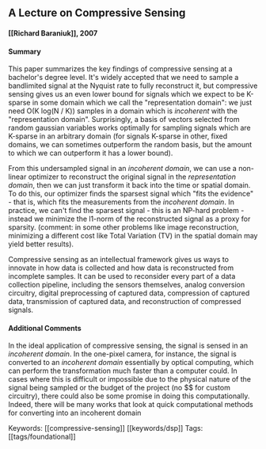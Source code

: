 ## A Lecture on Compressive Sensing
#### [[Richard Baraniuk]], 2007

#### Summary
This paper summarizes the key findings of compressive sensing at a bachelor's degree level. It's widely accepted that we need to sample a bandlimited signal at the Nyquist rate to fully reconstruct it, but compressive sensing gives us an even lower bound for signals which we expect to be K-sparse in some domain which we call the "representation domain": we just need O(K log(N / K)) samples in a domain which is *incoherent* with the "representation domain". Surprisingly, a basis of vectors selected from random gaussian variables works optimally for sampling signals which are K-sparse in an arbitrary domain (for signals K-sparse in other, fixed domains, we can sometimes outperform the random basis, but the amount to which we can outperform it has a lower bound).

From this undersampled signal in an *incoherent domain*, we can use a non-linear optimizer to reconstruct the original signal in the *representation domain*, then we can just transform it back into the time or spatial domain. To do this, our optimizer finds the sparsest signal which "fits the evidence" - that is, which fits the measurements from the *incoherent domain*. In practice, we can't find the sparsest signal - this is an NP-hard problem - instead we minimize the l1-norm of the reconstructed signal as a proxy for sparsity. (comment: in some other problems like image reconstruction, minimizing a different cost like Total Variation (TV) in the spatial domain may yield better results).

Compressive sensing as an intellectual framework gives us ways to innovate in how data is collected and how data is reconstructed from incomplete samples. It can be used to reconsider every part of a data collection pipeline, including the sensors themselves, analog conversion circuitry, digital preprocessing of captured data, compression of captured data, transmission of captured data, and reconstruction of compressed signals.

#### Additional Comments
In the ideal application of compressive sensing, the signal is sensed in an *incoherent domain*. In the one-pixel camera, for instance, the signal is converted to an *incoherent domain* essentially by optical computing, which can perform the transformation much faster than a computer could. In cases where this is difficult or impossible due to the physical nature of the signal being sampled or the budget of the project (no \$\$ for custom circuitry), there could also be some promise in doing this computationally. Indeed, there will be many works that look at quick computational methods for converting into an incoherent domain

Keywords: [[compressive-sensing]] [[keywords/dsp]]
Tags: [[tags/foundational]]